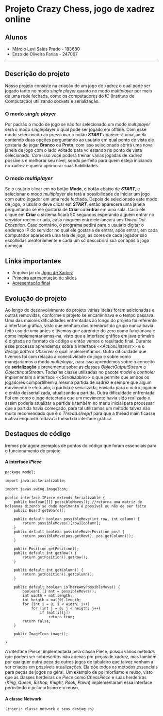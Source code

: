 # Projeto Crazy Chess, jogo de xadrez online
## Alunos
* Márcio Levi Sales Prado - 183680
* Enzo de Oliveira Farias - 247067

---
## Descrição do projeto
Nosso projeto consiste na criação de um jogo de xadrez o qual pode ser jogado tanto no modo _single player_ quanto no modo _multiplayer_ por meio de uma rede fechada, como os computadores do IC (Instituto de Computação) utilizando sockets e serialização.
### O modo _single player_
Por padrão o modo de jogo se não for selecionado um modo _multiplayer_ será o modo singleplayer o qual pode ser jogado em offline. Com esse modo selecionado ao pressionar o botão ***START*** aparecerá uma janela contendo duas opções perguntando ao usuário em qual ponto de vista ele gostaria de jogar **Branco** ou **Preto**, com isso selecionado abrirá uma nova janela de jogo com o lado voltado para vc estando no ponto de vista selecionado. Com isso você poderá treinar várias jogadas de xadrez possíveis e melhorar seu nível, sendo perfeito para quem esteja iniciando no xadrez e queira aprimorar suas habilidades.
### O modo _multiplayer_
Se o usuário clicar em no botão **Modo**, o botão abaixo de ***START***, e selecionar o modo  _multiplayer_ ele terá a possibilidade de iniciar um jogo com outro jogador em uma rede fechada. Depois de selecionado este modo de jogo, o usuário deve clicar em ***START***, então aparecerá uma janela perguntando se ele gostaria de **Criar** ou **Entrar** em uma sala. Caso ele clique em **Criar** o sistema ficará 50 segundos esperando alguém entrar no servidor recém-criado, caso ninguém entre ele lançará um *Timed-Out Exception*. Caso contrário, o programa pedirá para o usuário digitar o endereço IP do servidor no qual ele gostaria de entrar, após entrar, em cada computador aparecerá uma tela de jogo, as cores de cada jogador são escolhidas aleatoriamente e cada um só descobrirá sua cor após o jogo começar.
## Links importantes
* Arquivo jar do [Jogo de Xadrez](https://github.com/ProjetosEquipeMC322-2022-1S-MarcioEnzo/LAB05-MundoDeWumpus/blob/main/JogoXadrez.jar)
* [Primeira apresentação de slides](https://docs.google.com/presentation/d/16Hx_AqMoqavT5vFONxTMgnltgcCFWbol-6Pr7Gtcvvg/edit#slide=id.p1)
* [Apresentação final](https://docs.google.com/presentation/d/1zW8TBTf8BGTqB8bwBb-BsgGm5dPOKvZp78PV2Tn0GJg/edit#slide=id.p)

## Evolução do projeto
Ao longo do desenvolvimento do projeto várias ideias foram adicionadas e outras removidas, conforme o projeto se encaminhava e o tempo passava. Uma das maiores dificuldades enfrentadas ao longo do projeto foi referente à interface gráfica, visto que nenhum dos membros do grupo nunca havia feito uso de uma antes e tivemos que aprender do zero como funcionava e como implementariamos-na, visto que a interface gráfica em java primeiro é digitada no formato de código e então vemos o resultado final. Durante esse processo aprendemos sobre a interface <<_ActionListener_>> e o _design pattern Observer_ o qual implementamos. Outra dificuldade que tivemos foi com relação à conectividade do jogo e sobre como manejariamos o modo _multiplayer_, para isso aprendemos sobre o conceito de __serialização__ e brevemente sobre as classes *ObjectOutputStream* e *ObjectInputStream*. Todas as classe utilizadas no pacote _model_ e _controler_ implementam a interface <<_Serializable_>> o que permite que ambos os jogadores compartilhem a mesma partida de xadrez e sempre que algum movimento é efetuado, a partida é serializada, enviada para o outro jogador e então desserializada, atualizando a partida. Outra dificuldade enfrentada Foi em como o jogo detectaria que um movimento havia sido realizado e assim poderia atualizar a partida e também no menu inicial para processar que a partida havia começado, para tal utilizamos um método talvez não muito recomendado que é o *Thread.sleep()* para que a thread main ficasse inativa enquanto rodava a thread da interface gráfica.
## Destaques de código
Iremos pôr agora exemplos de pontos do código que foram essenciais para o funcionamento do projeto

#### A interface *IPiece*
```
package model;

import java.io.Serializable;

import javax.swing.ImageIcon;

public interface IPiece extends Serializable {
	public boolean[][] possibleMoves(); //retorna uma matriz de boleanos dizendo se dado movimento é possível ou não de ser feito 
	public Board getBoard();
	
	public default boolean possibleMove(int row, int column) {
		return possibleMoves()[row][column];
	}
	public default boolean possibleMove(Position pos) {
		return possibleMove(pos.getRow(), pos.getColumn());
	}
	
	public Position getPosition();
	public default int getRow() {
		return getPosition().getRow();
	}
	
	public default int getColumn() {
		return getPosition().getColumn();
	}
	
	public default boolean isThereAnyPossibleMove() {
		boolean[][] mat = possibleMoves();
		int width = mat.length;
		int heigth = mat[0].length;
		for (int i = 0; i < width; i++) 
			for (int j = 0; j < heigth; j++)
				if (mat[i][j])
					return true;
		return false;
	}
	
	public ImageIcon image();
	
}
```
A interface IPiece, implementada pela classe Piece, possui vários métodos que podem ser sobrescritos não apenas por peças de xadrez, mas também por qualquer outra peça de outros jogos de tabuleiro que talvez venham a ser criados em possíveis atualizações. Ela põe todos os métodos essenciais para peças de jogos no geral. Um exemplo de polimorfismo e reuso, visto que as classes herdeiras de _Piece_ como _ChessPiece_ e suas herderiras (_King, Queen, Bishop, Knight, Rook, Pawn_) implementaram essa interface permitindo o polimorfismo e o reuso.
#### A classe Network
```
(inserir classe network e seus destaques)
```